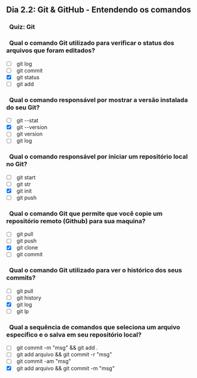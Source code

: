 ## Dia 2.2: Git & GitHub - Entendendo os comandos

### &nbsp; Quiz: Git

### &nbsp; Qual o comando Git utilizado para verificar o status dos arquivos que foram editados?

- [ ] &nbsp;git log
- [ ] &nbsp;git commit
- [x] &nbsp;git status
- [ ] &nbsp;git add
 
### &nbsp; Qual o comando responsável por mostrar a versão instalada do seu Git?

- [ ] &nbsp;git --stat
- [x] &nbsp;git --version
- [ ] &nbsp;git version
- [ ] &nbsp;git log
 
### &nbsp; Qual o comando responsável por iniciar um repositório local no Git?

- [ ] &nbsp;git start
- [ ] &nbsp;git str
- [x] &nbsp;git init
- [ ] &nbsp;git push

### &nbsp; Qual o comando Git que permite que você copie um repositório remoto (Github) para sua maquina?

- [ ] &nbsp;git pull
- [ ] &nbsp;git push
- [x] &nbsp;git clone
- [ ] &nbsp;git commit

### &nbsp; Qual o comando Git utilizado para ver o histórico dos seus commits?

- [ ] &nbsp;git pull
- [ ] &nbsp;git history
- [x] &nbsp;git log
- [ ] &nbsp;git lp

### &nbsp; Qual a sequência de comandos que seleciona um arquivo específico e o salva em seu repositório local?

- [ ] &nbsp;git commit -m "msg" && git add .
- [ ] &nbsp;git add arquivo && git commit -r "msg"
- [ ] &nbsp;git commit -am "msg"
- [x] &nbsp;git add arquivo && git commit -m "msg"
